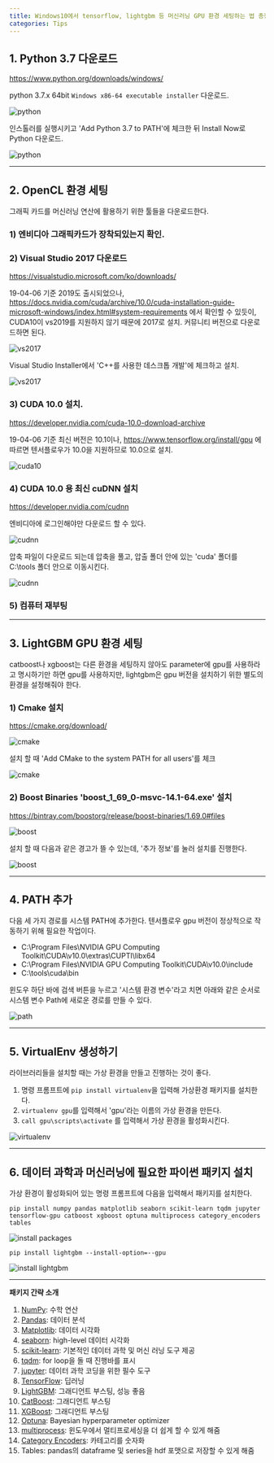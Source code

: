 ```yaml
---
title: Windows10에서 tensorflow, lightgbm 등 머신러닝 GPU 환경 세팅하는 법 총정리
categories: Tips
---
```


## 1. Python 3.7 다운로드

https://www.python.org/downloads/windows/

python 3.7.x 64bit `Windows x86-64 executable installer` 다운로드.

![python](https://lh3.googleusercontent.com/KUTlPGtO9AoZilWURVTfmHPIw_PtAEFpOP7zaxgTyMktl5Lg8_AaqNbDpIMNwtl4Tb63TQl8gbq3oWNgv3cpUa1wz7jed16DlZ0jbdenCjpus1GwI021hDNmhv5vGxuHgtjzkjZELw=w2400)

인스톨러를 실행시키고 'Add Python 3.7 to PATH'에 체크한 뒤 Install Now로 Python 다운로드.

![python](https://lh3.googleusercontent.com/SFyU01mn_Kxle2bOReEzd6rTQsQ5o_IV-uxPO387CaXbRBvXDoiYKHUTvL8rRHUJp6m2Qv0JVfqjloUYaWPlcaDJuGgryw6YQMR02AfXXVOvQdLLmSFLdJUzs5SzzrP6w7aO-LQC1A=w2400)

---

## 2. OpenCL 환경 세팅

그래픽 카드를 머신러닝 연산에 활용하기 위한 툴들을 다운로드한다.


### 1) 엔비디아 그래픽카드가 장착되있는지 확인.


### 2) Visual Studio 2017 다운로드

https://visualstudio.microsoft.com/ko/downloads/

19-04-06 기준 2019도 출시되었으나, https://docs.nvidia.com/cuda/archive/10.0/cuda-installation-guide-microsoft-windows/index.html#system-requirements 에서 확인할 수 있듯이, CUDA10이 vs2019를 지원하지 않기 때문에 2017로 설치. 커뮤니티 버전으로 다운로드하면 된다.

![vs2017](https://lh3.googleusercontent.com/23B5OzQHtGxIkq8boQU0loZ3iNlJ_fUqxT9Jf83QuwOv5dXdEX-6dYDDTs-7mzae4_xCISnwlW1ZHSuW2G1HeOmaGxV28kEaIyyXjJn6qeFxogMqmG9SRg_DcK2TX4o1vITLTfw59Q=w2400)

Visual Studio Installer에서 'C++를 사용한 데스크톱 개발'에 체크하고 설치.

![vs2017](https://lh3.googleusercontent.com/Cvv6cuUyIEZiUD3vWH5jQPIt-Lcv_Q3K5JwqwPj0zATTWhjV1Ns8gWCce3HKJgqY1QAGNMm-om_sM1NgcTuAtFP3pwm_5qzxex9wGD4B-OW3qa7XMEZ0fSewM3v6RP3Gjqmk_s7gVA=w2400)


### 3) CUDA 10.0 설치.

https://developer.nvidia.com/cuda-10.0-download-archive

19-04-06 기준 최신 버전은 10.1이나, https://www.tensorflow.org/install/gpu 에 따르면 텐서플로우가 10.0을 지원하므로 10.0으로 설치.

![cuda10](https://lh3.googleusercontent.com/m7gYoAMQOlFkcxyElbx6jUPKhgHL5ohmDeSKRWYto2kCWYRPkjG7PLUEEy_lq6v6RuykwML13GGngGTSdey3blSJt1UXbsqZqUmd2GuTjkQwdnHK8zsPZe-eSWz3-4YozFWB2enVhA=w2400)


### 4) CUDA 10.0 용 최신 cuDNN 설치

https://developer.nvidia.com/cudnn

엔비디아에 로그인해야만 다운로드 할 수 있다.

![cudnn](https://lh3.googleusercontent.com/guwcyNB9ikkh42CvPNx8mMBKIPAVBk95et4Lpv1JJEoEy9gaYQ4UoHtesRxGowmL2WSQxc444yobx8a8Y4On15AkWqIU79YsNQxvNUfbd0_7HwY3dIO3LhQngKos0kAcWAlFp1LZEw=w2400)

압축 파일이 다운로드 되는데 압축을 풀고, 압출 폴더 안에 있는 'cuda' 폴더를 C:\tools 폴더 안으로 이동시킨다.

![cudnn](https://lh3.googleusercontent.com/AKJw4ND4oBNB_5RJn3e2LKdHJaGuzq2rW4eYLgifrSsLcosArbX9dnt5o6hRAlO9mVrkBYQH5RFEqwjf3HELsAhDN41KZ9SRARTRtOMvErN27ZlcOTxgXVUMuR0ZrzLuPb4-7MxQUg=w2400)


### 5) 컴퓨터 재부팅

---

## 3. LightGBM GPU 환경 세팅

catboost나 xgboost는 다른 환경을 세팅하지 않아도 parameter에 gpu를 사용하라고 명시하기만 하면 gpu를 사용하지만, lightgbm은 gpu 버전을 설치하기 위한 별도의 환경을 설정해줘야 한다.


### 1) Cmake 설치

https://cmake.org/download/

![cmake](https://lh3.googleusercontent.com/oW08lMO30qUQraT7h4YPi4O_6IpMqO4j-WlD03B0wuvQSmgpuFCyzchRT4MNhYM0mzJMH6tg1LecOlhnqiFKPxwhSeFAhY4NAkIWntEaLGviyXu6C_ElgRwUNhpG8ZPEn_-9IgwBEg=w2400)

설치 할 때 'Add CMake to the system PATH for all users'를 체크

![cmake](https://lh3.googleusercontent.com/sVLW2s2x2B1yXA4eW8qrhhXxMfPBufiPyBvtrW1b2vn7VgYzeeIDsuWUJS2A-LjmqbuFncnOlEBNV9QCojqVcA7cA1nK9Ig8hs0vIZsiZDvyUZVzkVkjg5pSyFGbsCv3YTqwibm6FQ=w2400)


### 2) Boost Binaries 'boost_1_69_0-msvc-14.1-64.exe' 설치

https://bintray.com/boostorg/release/boost-binaries/1.69.0#files

![boost](https://lh3.googleusercontent.com/0f8IBKDz3z1C2dZXH945EHoNG5hdtZa7N4YQzFCLQWm-ikJuNPbB026bbfkazF9a1yzEyH5uOWubO-7zdSaiSAWWcDcH-LhlKD75UkIrJLp0K9Xm6tnRLXf-rqV8HCu-dvWNSl37sQ=w2400)

설치 할 때 다음과 같은 경고가 뜰 수 있는데, '추가 정보'를 눌러 설치를 진행한다.

![boost](https://lh3.googleusercontent.com/CtbWcOnVk-ZbkU8l4qLbsmrPErqDAz6Julj59IRQfPUcCUrEsWRiYRCIlWWJ2GQ5SmLBolHnD1fmbgBZqE0ZyOF1wqO4LPN67SunOGsQPsP7YsI3R6FWPA_joRWDoUhoV9MEpXgUsA=w2400)

---

## 4. PATH 추가

다음 세 가지 경로를 시스템 PATH에 추가한다. 텐서플로우 gpu 버전이 정상적으로 작동하기 위해 필요한 작업이다.

* C:\Program Files\NVIDIA GPU Computing Toolkit\CUDA\v10.0\extras\CUPTI\libx64
* C:\Program Files\NVIDIA GPU Computing Toolkit\CUDA\v10.0\include
* C:\tools\cuda\bin

윈도우 하단 바에 검색 버튼을 누르고 '시스템 환경 변수'라고 치면 아래와 같은 순서로 시스템 변수 Path에 새로운 경로를 만들 수 있다.

![path](https://lh3.googleusercontent.com/A2WSaY5uxSuTlNBwqZzo0ctp8Zgfe9-urKIAfzIPO-HTUsZ4lkcErmDe1G6vr7yBiVn43Ny0QmnZMb8KGGfjHFSEz5gztPZDu-69X6bJRlqWVAWCgCYFwnasziANkHjLdI8X0njinw=w2400)

---

## 5. VirtualEnv 생성하기

라이브러리들을 설치할 때는 가상 환경을 만들고 진행하는 것이 좋다.

1. 명령 프롬프트에 `pip install virtualenv`을 입력해 가상환경 패키지를 설치한다.
2. `virtualenv gpu`를 입력해서 'gpu'라는 이름의 가상 환경을 만든다.
3. `call gpu\scripts\activate` 를 입력해서 가상 환경을 활성화시킨다.

![virtualenv](https://lh3.googleusercontent.com/9DtqgzR9x3gzV_95xRvy4ZikqkcYOWBYKE6ajX4Kr4FLDP9n2YHT74D87zGt6hgyobxWg7rhbCf5Qt6uGKCDgoUzpNPiIFyaDG8sdvWN7tlKJOvTLV-O33lekf67w_UNZ0yyCqrivg=w2400)

---

## 6. 데이터 과학과 머신러닝에 필요한 파이썬 패키지 설치

가상 환경이 활성화되어 있는 명령 프롬프트에 다음을 입력해서 패키지를 설치한다.

`pip install numpy pandas matplotlib seaborn scikit-learn tqdm jupyter tensorflow-gpu catboost xgboost optuna multiprocess category_encoders tables`

![install packages](https://lh3.googleusercontent.com/P0fifwPjOVXSR_slpWh93XwV1GHV6CAicCa6yp_BO9hYnSZYv4iKeKykQLFNhNBrtRk3a8yOPIFt56l9wz3AqmWaKhjUK5n26UYSiQJG6UsvT15ErxllmzHGdBX1JEzDBpuI5DlFUQ=w2400)

`pip install lightgbm --install-option=--gpu`

![install lightgbm](https://lh3.googleusercontent.com/bDPVCCh8nIrOKsjMJM9YYZRSdWqzlCW_dOEvGknaLkaUQRA8XSJ_W59uWxhA4AY8oUwggfmMYTy9YKbDjaHtLdh9ulmQsMG-uE6TYVkuAYwpXLe-UgOdwNqsj2aflZa_gzai1liQTg=w2400)

---

**패키지 간략 소개**
1. [NumPy](http://www.numpy.org/): 수학 연산
2. [Pandas](https://pandas.pydata.org/): 데이터 분석
3. [Matplotlib](https://matplotlib.org/): 데이터 시각화
4. [seaborn](https://seaborn.pydata.org/): high-level 데이터 시각화
5. [scikit-learn](https://scikit-learn.org/): 기본적인 데이터 과학 및 머신 러닝 도구 제공
6. [tqdm](https://github.com/tqdm/tqdm): for loop을 돌 때 진행바를 표시
7. [jupyter](https://jupyter.org/): 데이터 과학 코딩을 위한 필수 도구
8. [TensorFlow](https://www.tensorflow.org/): 딥러닝
9. [LightGBM](https://lightgbm.readthedocs.io/en/latest/): 그래디언트 부스팅, 성능 좋음
10. [CatBoost](https://tech.yandex.com/catboost/): 그래디언트 부스팅
11. [XGBoost](https://xgboost.readthedocs.io/en/latest/index.html): 그래디언트 부스팅
12. [Optuna](https://optuna.org/): Bayesian hyperparameter optimizer
13. [multiprocess](https://github.com/uqfoundation/multiprocess): 윈도우에서 멀티프로세싱을 더 쉽게 할 수 있게 해줌
14. [Category Encoders](http://contrib.scikit-learn.org/categorical-encoding): 카테고리를 숫자화
15. Tables: pandas의 dataframe 및 series을 hdf 포맷으로 저장할 수 있게 해줌
